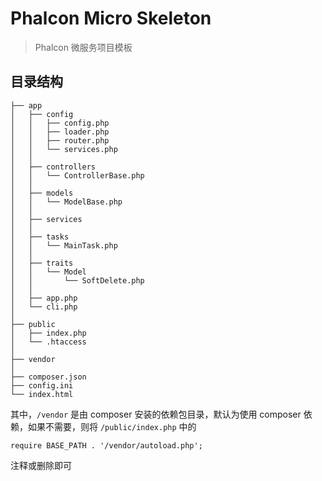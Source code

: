 # Phalcon Micro Skeleton

> Phalcon 微服务项目模板

## 目录结构

```
├── app
│   ├── config
│   │   ├── config.php
│   │   ├── loader.php
│   │   ├── router.php
│   │   └── services.php
│   │
│   ├── controllers
│   │   └── ControllerBase.php
│   │
│   ├── models
│   │   └── ModelBase.php
│   │
│   ├── services
│   │
│   ├── tasks
│   │   └── MainTask.php
│   │
│   ├── traits
│   │   └── Model
│   │       └── SoftDelete.php
│   │
│   ├── app.php
│   └── cli.php
│
├── public
│   ├── index.php
│   └── .htaccess
│
├── vendor
│
├── composer.json
├── config.ini
└── index.html
```

其中，`/vendor` 是由 composer 安装的依赖包目录，默认为使用 composer 依赖，如果不需要，则将 `/public/index.php` 中的

```
require BASE_PATH . '/vendor/autoload.php';
```

注释或删除即可